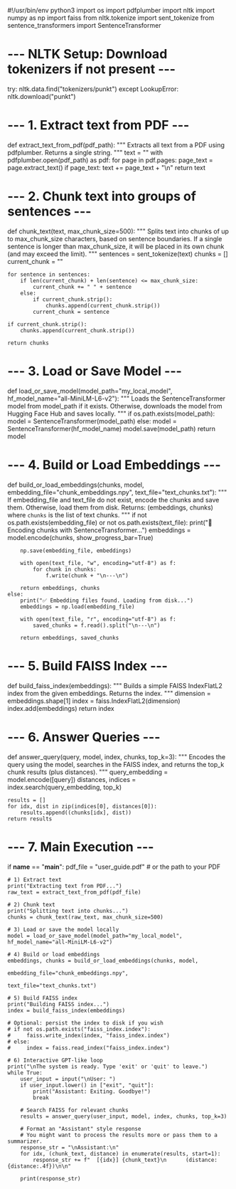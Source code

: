 #!/usr/bin/env python3
import os
import pdfplumber
import nltk
import numpy as np
import faiss
from nltk.tokenize import sent_tokenize
from sentence_transformers import SentenceTransformer

# --- NLTK Setup: Download tokenizers if not present ---
try:
    nltk.data.find("tokenizers/punkt")
except LookupError:
    nltk.download("punkt")


# --- 1. Extract text from PDF ---
def extract_text_from_pdf(pdf_path):
    """
    Extracts all text from a PDF using pdfplumber.
    Returns a single string.
    """
    text = ""
    with pdfplumber.open(pdf_path) as pdf:
        for page in pdf.pages:
            page_text = page.extract_text()
            if page_text:
                text += page_text + "\n"
    return text


# --- 2. Chunk text into groups of sentences ---
def chunk_text(text, max_chunk_size=500):
    """
    Splits text into chunks of up to max_chunk_size characters,
    based on sentence boundaries. If a single sentence is longer
    than max_chunk_size, it will be placed in its own chunk
    (and may exceed the limit).
    """
    sentences = sent_tokenize(text)
    chunks = []
    current_chunk = ""

    for sentence in sentences:
        if len(current_chunk) + len(sentence) <= max_chunk_size:
            current_chunk += " " + sentence
        else:
            if current_chunk.strip():
                chunks.append(current_chunk.strip())
            current_chunk = sentence

    if current_chunk.strip():
        chunks.append(current_chunk.strip())

    return chunks


# --- 3. Load or Save Model ---
def load_or_save_model(model_path="my_local_model", hf_model_name="all-MiniLM-L6-v2"):
    """
    Loads the SentenceTransformer model from model_path if it exists.
    Otherwise, downloads the model from Hugging Face Hub and saves locally.
    """
    if os.path.exists(model_path):
        model = SentenceTransformer(model_path)
    else:
        model = SentenceTransformer(hf_model_name)
        model.save(model_path)
    return model


# --- 4. Build or Load Embeddings ---
def build_or_load_embeddings(chunks, model, embedding_file="chunk_embeddings.npy", text_file="text_chunks.txt"):
    """
    If embedding_file and text_file do not exist, encode the chunks and save them.
    Otherwise, load them from disk.
    Returns: (embeddings, chunks) where `chunks` is the list of text chunks.
    """
    if not os.path.exists(embedding_file) or not os.path.exists(text_file):
        print("🧠 Encoding chunks with SentenceTransformer...")
        embeddings = model.encode(chunks, show_progress_bar=True)

        np.save(embedding_file, embeddings)

        with open(text_file, "w", encoding="utf-8") as f:
            for chunk in chunks:
                f.write(chunk + "\n---\n")

        return embeddings, chunks
    else:
        print("✅ Embedding files found. Loading from disk...")
        embeddings = np.load(embedding_file)

        with open(text_file, "r", encoding="utf-8") as f:
            saved_chunks = f.read().split("\n---\n")

        return embeddings, saved_chunks


# --- 5. Build FAISS Index ---
def build_faiss_index(embeddings):
    """
    Builds a simple FAISS IndexFlatL2 index from the given embeddings.
    Returns the index.
    """
    dimension = embeddings.shape[1]
    index = faiss.IndexFlatL2(dimension)
    index.add(embeddings)
    return index


# --- 6. Answer Queries ---
def answer_query(query, model, index, chunks, top_k=3):
    """
    Encodes the query using the model, searches in the FAISS index,
    and returns the top_k chunk results (plus distances).
    """
    query_embedding = model.encode([query])
    distances, indices = index.search(query_embedding, top_k)

    results = []
    for idx, dist in zip(indices[0], distances[0]):
        results.append((chunks[idx], dist))
    return results


# --- 7. Main Execution ---
if __name__ == "__main__":
    pdf_file = "user_guide.pdf"  # or the path to your PDF

    # 1) Extract text
    print("Extracting text from PDF...")
    raw_text = extract_text_from_pdf(pdf_file)

    # 2) Chunk text
    print("Splitting text into chunks...")
    chunks = chunk_text(raw_text, max_chunk_size=500)

    # 3) Load or save the model locally
    model = load_or_save_model(model_path="my_local_model", hf_model_name="all-MiniLM-L6-v2")

    # 4) Build or load embeddings
    embeddings, chunks = build_or_load_embeddings(chunks, model,
                                                  embedding_file="chunk_embeddings.npy",
                                                  text_file="text_chunks.txt")

    # 5) Build FAISS index
    print("Building FAISS index...")
    index = build_faiss_index(embeddings)

    # Optional: persist the index to disk if you wish
    # if not os.path.exists("faiss_index.index"):
    #     faiss.write_index(index, "faiss_index.index")
    # else:
    #     index = faiss.read_index("faiss_index.index")

    # 6) Interactive GPT-like loop
    print("\nThe system is ready. Type 'exit' or 'quit' to leave.")
    while True:
        user_input = input("\nUser: ")
        if user_input.lower() in ["exit", "quit"]:
            print("Assistant: Exiting. Goodbye!")
            break

        # Search FAISS for relevant chunks
        results = answer_query(user_input, model, index, chunks, top_k=3)

        # Format an "Assistant" style response
        # You might want to process the results more or pass them to a summarizer.
        response_str = "\nAssistant:\n"
        for idx, (chunk_text, distance) in enumerate(results, start=1):
            response_str += f"  [{idx}] {chunk_text}\n      (distance: {distance:.4f})\n\n"

        print(response_str)
